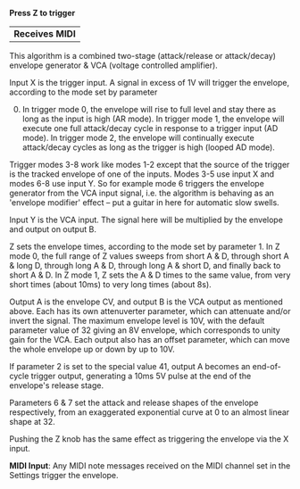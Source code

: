 
**Press Z to trigger**

|                   |
|-------------------|
| **Receives MIDI** |

This algorithm is a combined two-stage (attack/release or attack/decay)
envelope generator & VCA (voltage controlled amplifier).

Input X is the trigger input. A signal in excess of 1V will trigger the envelope, according to the mode set by parameter

0. In trigger mode 0, the envelope will rise to full level and stay there as long as the input is high (AR mode). In
   trigger mode 1, the envelope will execute one full attack/decay cycle in response to a trigger input (AD mode). In
   trigger mode 2, the envelope will continually execute attack/decay cycles as long as the trigger is high (looped AD
   mode).

Trigger modes 3-8 work like modes 1-2 except that the source of the trigger is the tracked envelope of one of the
inputs. Modes 3-5 use input X and modes 6-8 use input Y. So for example mode 6 triggers the envelope generator from the
VCA input signal, i.e. the algorithm is behaving as an 'envelope modifier' effect – put a guitar in here for automatic
slow swells.

Input Y is the VCA input. The signal here will be multiplied by the envelope and output on output B.

Z sets the envelope times, according to the mode set by parameter 1. In Z mode 0, the full range of Z values sweeps from
short A & D, through short A & long D, through long A & D, through long A & short D, and finally back to short A & D. In
Z mode 1, Z sets the A & D times to the same value, from very short times (about 10ms) to very long times (about 8s).

Output A is the envelope CV, and output B is the VCA output as mentioned above. Each has its own attenuverter parameter,
which can attenuate and/or invert the signal. The maximum envelope level is 10V, with the default parameter value of 32
giving an 8V envelope, which corresponds to unity gain for the VCA. Each output also has an offset parameter, which can
move the whole envelope up or down by up to 10V.

If parameter 2 is set to the special value 41, output A becomes an end-of-cycle trigger output, generating a 10ms 5V
pulse at the end of the envelope's release stage.

Parameters 6 & 7 set the attack and release shapes of the envelope respectively, from an exaggerated exponential curve
at 0 to an almost linear shape at 32.

Pushing the Z knob has the same effect as triggering the envelope via the X input.

**MIDI Input**: Any MIDI note messages received on the MIDI channel set in the Settings trigger the envelope.
